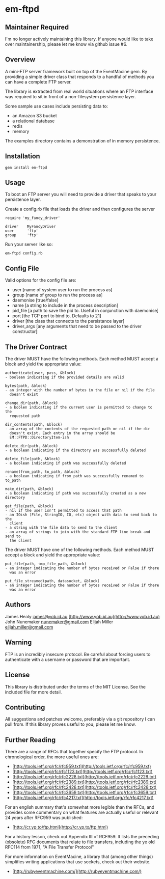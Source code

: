 # em-ftpd

## Maintainer Required

I'm no longer actively maintaining this library. If anyone would like to take
over maintainership, please let me know via github issue #6.

## Overview

A mini-FTP server framework built on top of the EventMacine gem. By providing a
simple driver class that responds to a handful of methods you can have a
complete FTP server.

The library is extracted from real world situations where an FTP interface was
required to sit in front of a non-filesystem persistence layer.

Some sample use cases include persisting data to:

* an Amazon S3 bucket
* a relational database
* redis
* memory

The examples directory contains a demonstration of in memory persistence.

## Installation

    gem install em-ftpd

## Usage

To boot an FTP server you will need to provide a driver that speaks to your
persistence layer.

Create a config.rb file that loads the driver and then configures the server

    require 'my_fancy_driver'

    driver    MyFancyDriver
    user      'ftp'
    group     'ftp'

Run your server like so:

    em-ftpd config.rb

## Config File

Valid options for the config file are:

* user        [name of system user to run the process as]
* group       [name of group to run the process as]
* daemonise   [true/false]
* name        [a string to include in the process description]
* pid_file    [a path to save the pid to. Useful in conjunction with daemonise]
* port        [the TCP port to bind to. Defaults to 21]
* driver      [the class that connects to the persistance layer]
* driver_args [any arguments that need to be passed to the driver constructor]

## The Driver Contract

The driver MUST have the following methods. Each method MUST accept a block and
yield the appropriate value:

    authenticate(user, pass, &block)
    - boolean indicating if the provided details are valid

    bytes(path, &block)
    - an integer with the number of bytes in the file or nil if the file
      doesn't exist

    change_dir(path, &block)
    - a boolen indicating if the current user is permitted to change to the
      requested path

    dir_contents(path, &block)
    - an array of the contents of the requested path or nil if the dir
      doesn't exist. Each entry in the array should be
      EM::FTPD::DirectoryItem-ish

    delete_dir(path, &block)
    - a boolean indicating if the directory was successfully deleted

    delete_file(path, &block)
    - a boolean indicating if path was successfully deleted

    rename(from_path, to_path, &block)
    - a boolean indicating if from_path was successfully renamed to to_path

    make_dir(path, &block)
    - a boolean indicating if path was successfully created as a new directory

    get_file(path, &block)
    - nil if the user isn't permitted to access that path
    - an IOish (File, StringIO, IO, etc) object with data to send back to the
      client
    - a string with the file data to send to the client
    - an array of strings to join with the standard FTP line break and send to
      the client

The driver MUST have one of the following methods. Each method MUST accept a
block and yield the appropriate value:

    put_file(path, tmp_file_path, &block)
    - an integer indicating the number of bytes received or False if there
      was an error

    put_file_streamed(path, datasocket, &block)
    - an integer indicating the number of bytes received or False if there
      was an error

## Authors

James Healy <james@yob.id.au> [http://www.yob.id.au](http://www.yob.id.au)
John Nunemaker <nunemaker@gmail.com>
Elijah Miller <elijah.miller@gmail.com>

## Warning

FTP is an incredibly insecure protocol. Be careful about forcing users to authenticate
with a username or password that are important.

## License

This library is distributed under the terms of the MIT License. See the included file for
more detail.

## Contributing

All suggestions and patches welcome, preferably via a git repository I can pull from.
If this library proves useful to you, please let me know.

## Further Reading

There are a range of RFCs that together specify the FTP protocol. In chronological
order, the more useful ones are:

- [http://tools.ietf.org/rfc/rfc959.txt](http://tools.ietf.org/rfc/rfc959.txt)
- [http://tools.ietf.org/rfc/rfc1123.txt](http://tools.ietf.org/rfc/rfc1123.txt)
- [http://tools.ietf.org/rfc/rfc2228.txt](http://tools.ietf.org/rfc/rfc2228.txt)
- [http://tools.ietf.org/rfc/rfc2389.txt](http://tools.ietf.org/rfc/rfc2389.txt)
- [http://tools.ietf.org/rfc/rfc2428.txt](http://tools.ietf.org/rfc/rfc2428.txt)
- [http://tools.ietf.org/rfc/rfc3659.txt](http://tools.ietf.org/rfc/rfc3659.txt)
- [http://tools.ietf.org/rfc/rfc4217.txt](http://tools.ietf.org/rfc/rfc4217.txt)

For an english summary that's somewhat more legible than the RFCs, and provides
some commentary on what features are actually useful or relevant 24 years after
RFC959 was published:

- [http://cr.yp.to/ftp.html](http://cr.yp.to/ftp.html)

For a history lesson, check out Appendix III of RCF959. It lists the preceding
(obsolete) RFC documents that relate to file transfers, including the ye old
RFC114 from 1971, "A File Transfer Protocol"

For more information on EventMacine, a library that (among other things) simplifies
writing applications that use sockets, check out their website.

- [http://rubyeventmachine.com/](http://rubyeventmachine.com/)

